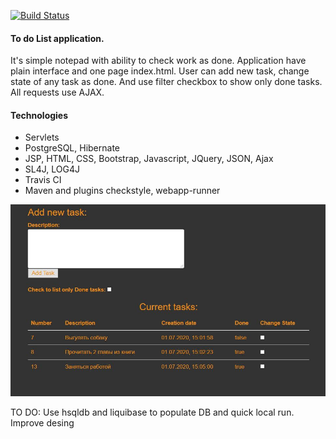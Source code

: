 [![Build Status](https://travis-ci.org/baratrumus/toDoList.svg?branch=master)](https://travis-ci.org/baratrumus/toDoList)

#### To do List application.

It's simple notepad with ability to check work as done.
Application have plain interface and one page index.html. 
User can add new task,  change state of any task as done.
And use filter checkbox to show only done tasks.
All requests use AJAX. 
 


#### Technologies
* Servlets
* PostgreSQL, Hibernate
* JSP, HTML, CSS, Bootstrap, Javascript, JQuery, JSON, Ajax
* SL4J, LOG4J
* Travis CI
* Maven and plugins checkstyle, webapp-runner


![Main screen](https://github.com/baratrumus/toDoList/raw/master/ReadMePic/todo.JPG)

TO DO:
Use hsqldb and liquibase to populate DB and quick local run.
Improve desing 